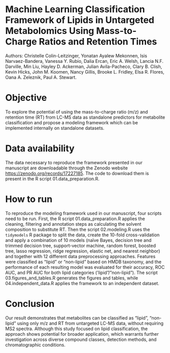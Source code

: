 # Machine Learning Classification Framework of Lipids in Untargeted Metabolomics Using Mass-to-Charge Ratios and Retention Times
Authors: Christelle Colin-Leitzinger, Yonatan Ayalew Mekonnen, Isis Narvaez-Bandera, Vanessa Y. Rubio, Dalia Ercan, 
Eric A. Welsh, Lancia N.F. Darville, Min Liu, Hayley D. Ackerman, Julian Avila-Pacheco, Clary B. Clish, Kevin Hicks, 
John M. Koomen, Nancy Gillis, Brooke L. Fridley, Elsa R. Flores, Oana A. Zeleznik, Paul A. Stewart.

# Objective
To explore the potential of using the mass-to-charge ratio (m/z) and retention time (RT) from LC-MS data as standalone 
predictors for metabolite classification and propose a modeling framework which can be implemented internally on standalone datasets.

# Data availability
The data necessary to reproduce the framework presented in our manuscript are downloadable 
through the Zenodo website https://zenodo.org/records/17227185. 
The code to download them is present in the R script 01.data_preparation.R.

# How to run
To reproduce the modeling framework used in our manuscript, four scripts need to be run.
First, the R script 01.data_preparation.R applies the cleaning, filtering and annotation steps as calculating the
solvent composition to substitute RT.
Then the script 02.modeling.R uses the `tidymodels` R package to split the data, create the 10-fold cross-validation 
and apply a combination of 10 models (naïve Bayes, decision tree and trimmed decision tree, support-vector machine, random forest, 
boosted tree, lasso regression, ridge regression, elastic net, and nearest neighbor) and together with 12 different data preprocessing approaches.
Features were classified as “lipid” or “non-lipid” based on HMDB taxonomy, and the performance of each resulting model was evaluated 
for their accuracy, ROC AUC, and PR AUC for both lipid categories ('lipid”/”non-lipid”). The script 03.figures_and_tables.R generates the figures and tables, while 04.independent_data.R applies the framework to an independent dataset.

# Conclusion
Our result demonstrates that metabolites can be classified as “lipid”, “non-lipid” using only m/z and RT from untargeted LC-MS data, 
without requiring MS2 spectra. Although this study focused on lipid classification, the approach shows potential for broader 
application, which warrants further investigation across diverse compound classes, detection methods, and chromatographic conditions.
